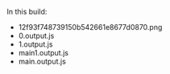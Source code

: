 In this build:

- 12f93f748739150b542661e8677d0870.png
- 0.output.js
- 1.output.js
- main1.output.js
- main.output.js
